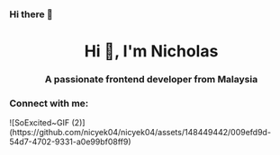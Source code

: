 ### Hi there 👋
<h1 align="center">Hi 👋, I'm Nicholas</h1>
<h3 align="center">A passionate frontend developer from Malaysia</h3>

<h3 align="left">Connect with me:</h3>
<p align="left">
</p>
![SoExcited~GIF (2)](https://github.com/nicyek04/nicyek04/assets/148449442/009efd9d-54d7-4702-9331-a0e99bf08ff9)


<!--
**nicyek04/nicyek04** is a ✨ _special_ ✨ repository because its `README.md` (this file) appears on your GitHub profile.

Here are some ideas to get you started:

- 🔭 I’m currently working on ...
- 🌱 I’m currently learning ...
- 👯 I’m looking to collaborate on ...
- 🤔 I’m looking for help with ...
- 💬 Ask me about ...
- 📫 How to reach me: ...
- 😄 Pronouns: ...
- ⚡ Fun fact: ...
-->
